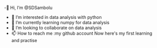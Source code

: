 -👋 Hi, I’m @SDSambolu
- 👀 I’m interested in data analysis with python
- 🌱 I’m currently learning numpy for data analysis
- 💞️ I’m looking to collaborate on data analysis 
- 📫 How to reach me :my github account 
Now here's my first learning and practise
<!---
SDSambolu/SDSambolu is a ✨ special ✨ repository because its `README.md` (this file) appears on your GitHub profile.
You can click the Preview link to take a look at your changes.
import numpy as np
a = np.array(4)
print(a)
print(a+10)
a += 100
b = np.array(5)
print(a+b)
print(a[0])
print(a[-1])
a = [[True, False, True, False]]
a >= 2
a[a >= 2]



